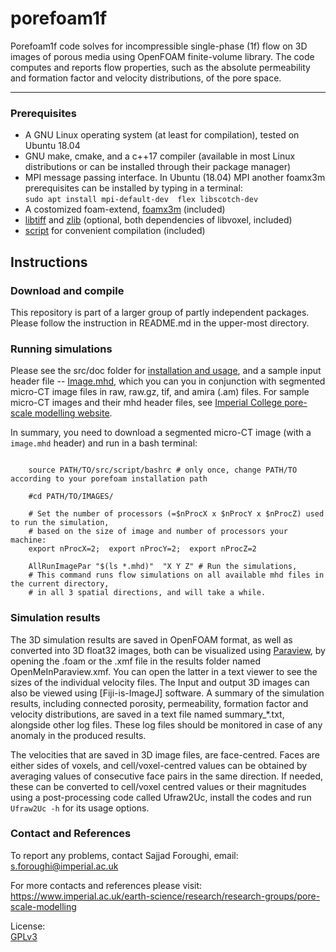 # porefoam1f 

 Porefoam1f code solves for incompressible single-phase (1f) flow on 3D images of porous media using OpenFOAM finite-volume library. The code computes and reports flow properties, such as the absolute permeability and formation factor and velocity distributions, of the pore space.

---

### Prerequisites 

 - A GNU Linux operating system (at least for compilation), tested on Ubuntu 18.04
 - GNU make, cmake, and a c++17 compiler (available in most Linux distributions or can be installed through their package manager)
 - MPI message passing interface.   In Ubuntu (18.04) MPI another foamx3m prerequisites can be installed by typing in a terminal:    
      `sudo apt install mpi-default-dev  flex libscotch-dev`    
 - A costomized foam-extend, [foamx3m] (included)     
 - [libtiff] and [zlib] (optional, both dependencies of libvoxel, included)    
 - [script] for convenient compilation (included)    


## Instructions
### Download and compile

This repository is part of a larger group of partly independent packages. Please follow the instruction in README.md in the upper-most directory.  

### Running simulations

Please see the src/doc folder for [installation and usage](doc/porefoam_singlePhase.pdf),  and a sample input header file -- [Image.mhd](src/doc/Image.mhd), which you can you in conjunction with segmented micro-CT image files in raw, raw.gz, tif, and amira (.am) files. For sample micro-CT images and their mhd header files, see [Imperial College pore-scale modelling website].


In summary, you need to download a segmented micro-CT image (with a `image.mhd` header) and run in a bash terminal:
```shell

    source PATH/TO/src/script/bashrc # only once, change PATH/TO according to your porefoam installation path
    
    #cd PATH/TO/IMAGES/
    
    # Set the number of processors (=$nProcX x $nProcY x $nProcZ) used to run the simulation,
    # based on the size of image and number of processors your machine:
    export nProcX=2;  export nProcY=2;  export nProcZ=2  
    
    AllRunImagePar "$(ls *.mhd)"  "X Y Z" # Run the simulations, 
    # This command runs flow simulations on all available mhd files in the current directory, 
    # in all 3 spatial directions, and will take a while.

```

 ### Simulation results
 
 The 3D simulation results are saved in OpenFOAM format, as well as converted into 3D float32 images, both can be visualized using [Paraview], by opening the .foam or the .xmf file in the results folder named OpenMeInParaview.xmf. You can open the latter in a text viewer to see the sizes of the individual velocity files. The Input and output 3D images can also be viewed using [Fiji-is-ImageJ] software.  A summary of the simulation results, including connected porosity, permeability, formation factor and velocity distributions, are saved in a text file named summary_*.txt, alongside other log files.  These log files should be monitored in case of any anomaly in the produced results.  


The velocities that are saved in 3D image files, are face-centred. Faces are either sides of voxels, and cell/voxel-centred values can be obtained by averaging values of consecutive face pairs in the same direction.   If needed, these can be converted to cell/voxel centred values or their magnitudes using a post-processing code called Ufraw2Uc, install the codes and run `Ufraw2Uc -h` for its usage options. 


### Contact and References

To report any problems, contact Sajjad Foroughi, email: s.foroughi@imperial.ac.uk

For more contacts and references please visit:  
https://www.imperial.ac.uk/earth-science/research/research-groups/pore-scale-modelling  

License:    
[GPLv3](https://www.gnu.org/licenses/gpl-3.0.txt)


[Imperial College pore-scale modelling website]: https://www.imperial.ac.uk/earth-science/research/research-groups/pore-scale-modelling
[Paraview]: https://www.paraview.org/download/    
[libvoxel]: https://github.com/aliraeini/poreFoam-singlePhase/tree/master/src/libvoxel   
[foamx3m]: https://github.com/aliraeini/poreFoam-singlePhase/tree/master/thirdparty/foamx3m     
[libtiff]: https://github.com/aliraeini/poreFoam-singlePhase/tree/master/thirdparty/libtiff    
[zlib]: https://github.com/aliraeini/poreFoam-singlePhase/tree/master/thirdparty/foamx3m    
[script]: https://github.com/aliraeini/poreFoam-singlePhase/tree/master/thirdparty/foamx3m     
[cmd]: https://github.com/aliraeini/pnextract/wiki/Running-command-line-applications
